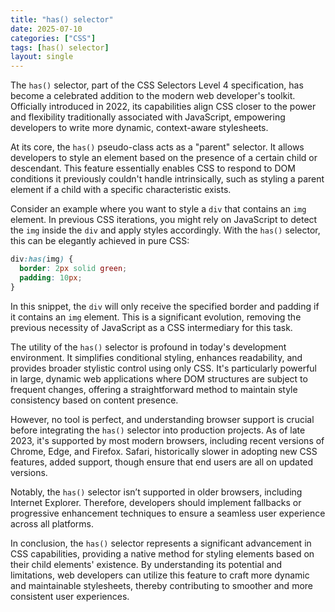 ```yaml
---
title: "has() selector"
date: 2025-07-10
categories: ["CSS"]
tags: [has() selector]
layout: single
---
```


The `has()` selector, part of the CSS Selectors Level 4 specification, has become a celebrated addition to the modern web developer's toolkit. Officially introduced in 2022, its capabilities align CSS closer to the power and flexibility traditionally associated with JavaScript, empowering developers to write more dynamic, context-aware stylesheets.

At its core, the `has()` pseudo-class acts as a "parent" selector. It allows developers to style an element based on the presence of a certain child or descendant. This feature essentially enables CSS to respond to DOM conditions it previously couldn't handle intrinsically, such as styling a parent element if a child with a specific characteristic exists.

Consider an example where you want to style a `div` that contains an `img` element. In previous CSS iterations, you might rely on JavaScript to detect the `img` inside the `div` and apply styles accordingly. With the `has()` selector, this can be elegantly achieved in pure CSS:

```css
div:has(img) {
  border: 2px solid green;
  padding: 10px;
}
```

In this snippet, the `div` will only receive the specified border and padding if it contains an `img` element. This is a significant evolution, removing the previous necessity of JavaScript as a CSS intermediary for this task.

The utility of the `has()` selector is profound in today's development environment. It simplifies conditional styling, enhances readability, and provides broader stylistic control using only CSS. It's particularly powerful in large, dynamic web applications where DOM structures are subject to frequent changes, offering a straightforward method to maintain style consistency based on content presence.

However, no tool is perfect, and understanding browser support is crucial before integrating the `has()` selector into production projects. As of late 2023, it's supported by most modern browsers, including recent versions of Chrome, Edge, and Firefox. Safari, historically slower in adopting new CSS features, added support, though ensure that end users are all on updated versions.

Notably, the `has()` selector isn’t supported in older browsers, including Internet Explorer. Therefore, developers should implement fallbacks or progressive enhancement techniques to ensure a seamless user experience across all platforms.

In conclusion, the `has()` selector represents a significant advancement in CSS capabilities, providing a native method for styling elements based on their child elements' existence. By understanding its potential and limitations, web developers can utilize this feature to craft more dynamic and maintainable stylesheets, thereby contributing to smoother and more consistent user experiences.
